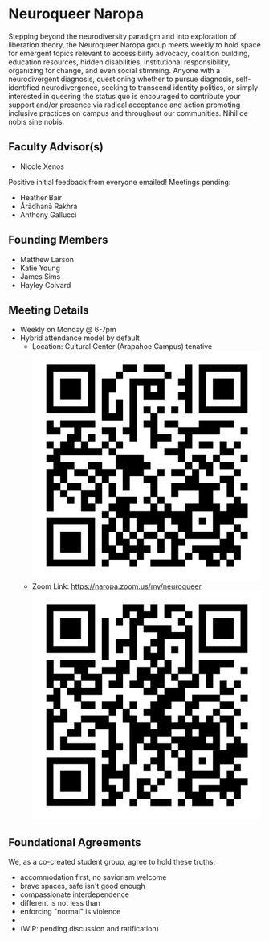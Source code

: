 
Neuroqueer Naropa
=================

Stepping beyond the neurodiversity paradigm and into exploration of liberation theory, the Neuroqueer Naropa group meets weekly to hold space for emergent topics relevant to accessibility advocacy, coalition building, education resources, hidden disabilities, institutional responsibility, organizing for change, and even social stimming.  Anyone with a neurodivergent diagnosis, questioning whether to pursue diagnosis, self-identified neurodivergence, seeking to transcend identity politics, or simply interested in queering the status quo is encouraged to contribute your support and/or presence via radical acceptance and action promoting inclusive practices on campus and throughout our communities.  Nihil de nobis sine nobis.


Faculty Advisor(s)
------------------

 * Nicole Xenos

Positive initial feedback from everyone emailed!  Meetings pending:

 * Heather Bair
 * Ārādhanā Rakhra
 * Anthony Gallucci


Founding Members
----------------

 * Matthew Larson
 * Katie Young
 * James Sims
 * Hayley Colvard


Meeting Details
---------------

 * Weekly on Monday @ 6-7pm
 * Hybrid attendance model by default
   * Location: Cultural Center (Arapahoe Campus) tenative
     ![Location Map QR Code](./map.png)
   * Zoom Link: https://naropa.zoom.us/my/neuroqueer
     ![Zoom Link QR Code](./zoom.png)


Foundational Agreements
-----------------------

We, as a co-created student group, agree to hold these truths:

 * accommodation first, no saviorism welcome
 * brave spaces, safe isn't good enough
 * compassionate interdependence
 * different is not less than
 * enforcing "normal" is violence
 * 
 * (WIP: pending discussion and ratification)

